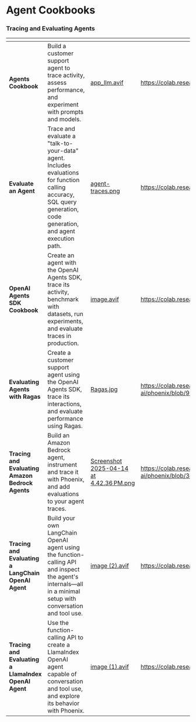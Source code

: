 # Agent Cookbooks

### Tracing and Evaluating Agents

<table data-card-size="large" data-view="cards"><thead><tr><th></th><th></th><th data-hidden data-card-cover data-type="files"></th><th data-hidden data-card-target data-type="content-ref"></th></tr></thead><tbody><tr><td><strong>Agents Cookbook</strong></td><td>Build a customer support agent to trace activity, assess performance, and experiment with prompts and models.</td><td><a href=".gitbook/assets/app_llm.avif">app_llm.avif</a></td><td><a href="https://colab.research.google.com/github/Arize-ai/phoenix/blob/main/tutorials/experiments/agents-cookbook.ipynb">https://colab.research.google.com/github/Arize-ai/phoenix/blob/main/tutorials/experiments/agents-cookbook.ipynb</a></td></tr><tr><td><strong>Evaluate an Agent</strong></td><td>Trace and evaluate a "talk-to-your-data" agent. Includes evaluations for function calling accuracy, SQL query generation, code generation, and agent execution path.</td><td><a href=".gitbook/assets/agent-traces.png">agent-traces.png</a></td><td><a href="https://colab.research.google.com/github/Arize-ai/phoenix/blob/main/tutorials/evals/evaluate_agent.ipynb">https://colab.research.google.com/github/Arize-ai/phoenix/blob/main/tutorials/evals/evaluate_agent.ipynb</a></td></tr><tr><td><strong>OpenAI Agents SDK Cookbook</strong></td><td>Create an agent with the OpenAI Agents SDK, trace its activity, benchmark with datasets, run experiments, and evaluate traces in production. </td><td><a href=".gitbook/assets/image.avif">image.avif</a></td><td><a href="https://colab.research.google.com/github/Arize-ai/phoenix/blob/main/tutorials/evals/openai_agents_cookbook.ipynb">https://colab.research.google.com/github/Arize-ai/phoenix/blob/main/tutorials/evals/openai_agents_cookbook.ipynb</a></td></tr><tr><td><strong>Evaluating Agents with Ragas</strong></td><td>Create a customer support agent using the OpenAI Agents SDK, trace its interactions, and evaluate performance using Ragas.</td><td><a href=".gitbook/assets/Ragas.jpg">Ragas.jpg</a></td><td><a href="https://colab.research.google.com/github/Arize-ai/phoenix/blob/99b73023563068ca13aa7dcfb100b1ce824bacc7/tutorials/integrations/ragas_agents_cookbook_phoenix.ipynb#L13">https://colab.research.google.com/github/Arize-ai/phoenix/blob/99b73023563068ca13aa7dcfb100b1ce824bacc7/tutorials/integrations/ragas_agents_cookbook_phoenix.ipynb#L13</a></td></tr><tr><td><strong>Tracing and Evaluating Amazon Bedrock Agents</strong></td><td>Build an Amazon Bedrock agent, instrument and trace it with Phoenix, and add evaluations to your agent traces.</td><td><a href=".gitbook/assets/Screenshot 2025-04-14 at 4.42.36 PM.png">Screenshot 2025-04-14 at 4.42.36 PM.png</a></td><td><a href="https://colab.research.google.com/github/Arize-ai/phoenix/blob/3e717b97a73f4fa0fb2f2ca1cd3d2911497a65c8/tutorials/integrations/amazon_bedrock_agents_tracing_and_evals.ipynb#L28">https://colab.research.google.com/github/Arize-ai/phoenix/blob/3e717b97a73f4fa0fb2f2ca1cd3d2911497a65c8/tutorials/integrations/amazon_bedrock_agents_tracing_and_evals.ipynb#L28</a></td></tr><tr><td><strong>Tracing and Evaluating a LangChain OpenAI Agent</strong></td><td>Build your own LangChain OpenAI agent using the function-calling API and inspect the agent's internals—all in a minimal setup with conversation and tool use.</td><td><a href=".gitbook/assets/image (2).avif">image (2).avif</a></td><td><a href="https://colab.research.google.com/github/Arize-ai/phoenix/blob/main/tutorials/tracing/langchain_agent_tracing_tutorial.ipynb">https://colab.research.google.com/github/Arize-ai/phoenix/blob/main/tutorials/tracing/langchain_agent_tracing_tutorial.ipynb</a></td></tr><tr><td><strong>Tracing and Evaluating a LlamaIndex OpenAI Agent</strong></td><td>Use the function-calling API to create a  LlamaIndex OpenAI agent capable of conversation and tool use, and explore its behavior with Phoenix. </td><td><a href=".gitbook/assets/image (1).avif">image (1).avif</a></td><td><a href="https://colab.research.google.com/github/Arize-ai/phoenix/blob/main/tutorials/tracing/llama_index_openai_agent_tracing_tutorial.ipynb">https://colab.research.google.com/github/Arize-ai/phoenix/blob/main/tutorials/tracing/llama_index_openai_agent_tracing_tutorial.ipynb</a></td></tr></tbody></table>
